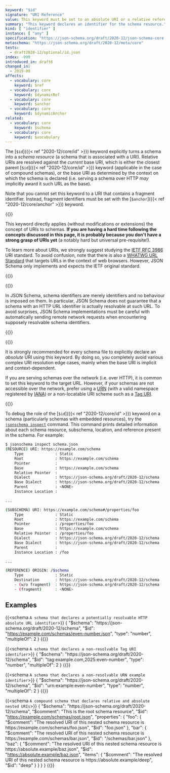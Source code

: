 ```yaml
---
keyword: "$id"
signature: "URI Reference"
value: This keyword must be set to an absolute URI or a relative reference as defined by [RFC 3986](https://www.rfc-editor.org/info/rfc3986) without a fragment
summary: "This keyword declares an identifier for the schema resource."
kind: [ "identifier" ]
instance: [ "any" ]
specification: "https://json-schema.org/draft/2020-12/json-schema-core.html#section-8.2.1"
metaschema: "https://json-schema.org/draft/2020-12/meta/core"
tests:
  - draft2020-12/optional/id.json
index: -999
introduced_in: draft6
changed_in:
  - 2019-09
affects:
  - vocabulary: core
    keyword: $ref
  - vocabulary: core
    keyword: $dynamicRef
  - vocabulary: core
    keyword: $anchor
  - vocabulary: core
    keyword: $dynamicAnchor
related:
  - vocabulary: core
    keyword: $schema
  - vocabulary: core
    keyword: $vocabulary
---
```


The [`$id`]({{< ref "2020-12/core/id" >}}) keyword explicitly turns a schema into a _schema
resource_ (a schema that is associated with a URI). Relative URIs are resolved
against the _current_ base URI, which is either the closest parent
[`$id`]({{< ref "2020-12/core/id" >}}) keyword (applicable in the case of compound schemas),
or the base URI as determined by the context on which the schema is declared
(i.e. serving a schema over HTTP _may_ implicitly award it such URL as the
base).

Note that you cannot set this keyword to a URI that contains a fragment
identifier. Instead, fragment identifiers must be set with the [`$anchor`]({{<
ref "2020-12/core/anchor" >}}) keyword.

{{<learning-more>}}

This keyword directly applies (without modifications or extensions) the concept
of URIs to schemas. **If you are having a hard time following the concepts
discussed in this page, it is probably because you don't have a strong grasp of
URIs yet** (a notably hard but universal pre-requisite!).

To learn more about URIs, we strongly suggest studying the [IETF RFC
3986](https://www.rfc-editor.org/info/rfc3986) URI standard. To avoid
confusion, note that there is also a [WHATWG URL
Standard](https://url.spec.whatwg.org) that targets URLs in the context of web
browsers. However, JSON Schema only implements and expects the IETF original
standard.

{{</learning-more>}}

{{<common-pitfall>}}

In JSON Schema, schema identifiers are merely identifiers and no behaviour is
imposed on them. In particular, JSON Schema does not guarantee that a schema
with an HTTP URL identifier is actually resolvable at such URL. To avoid
surprises, JSON Schema implementations must be careful with automatically
sending remote network requests when encountering supposely resolvable schema
identifiers.

{{</common-pitfall>}}

{{<best-practice>}}

It is strongly recommended for every schema file to explicitly declare an
_absolute_ URI using this keyword. By doing so, you completely avoid various
complex URI resolution edge cases, mainly when the base URI is implicit and
context-dependent.

If you are serving schemas over the network (i.e. over HTTP), it is common to
set this keyword to the target URL. However, if your schemas are not accessible
over the network, prefer using a
[URN](https://en.wikipedia.org/wiki/Uniform_Resource_Name) (with a valid
namespace registered by
[IANA](https://www.iana.org/assignments/urn-namespaces/urn-namespaces.xhtml))
or a non-locatable URI scheme such as a [Tag URI](https://www.taguri.org).

{{</best-practice>}}

To debug the role of the [`$id`]({{< ref "2020-12/core/id" >}}) keyword on a schema
(particularly schemas with embedded resources), try the [`jsonschema
inspect`](https://github.com/sourcemeta/jsonschema/blob/main/docs/inspect.markdown)
command. This command prints detailed information about each schema resource,
subschema, location, and reference present in the schema. For example:

```sh
$ jsonschema inspect schema.json
(RESOURCE) URI: https://example.com/schema
    Type              : Static
    Root              : https://example.com/schema
    Pointer           :
    Base              : https://example.com/schema
    Relative Pointer  :
    Dialect           : https://json-schema.org/draft/2020-12/schema
    Base Dialect      : https://json-schema.org/draft/2020-12/schema
    Parent            : <NONE>
    Instance Location :

...

(SUBSCHEMA) URI: https://example.com/schema#/properties/foo
    Type              : Static
    Root              : https://example.com/schema
    Pointer           : /properties/foo
    Base              : https://example.com/schema
    Relative Pointer  : /properties/foo
    Dialect           : https://json-schema.org/draft/2020-12/schema
    Base Dialect      : https://json-schema.org/draft/2020-12/schema
    Parent            :
    Instance Location : /foo

...

(REFERENCE) ORIGIN: /$schema
    Type              : Static
    Destination       : https://json-schema.org/draft/2020-12/schema
    - (w/o fragment)  : https://json-schema.org/draft/2020-12/schema
    - (fragment)      : <NONE>
```

## Examples

{{<schema `A schema that declares a potentially resolvable HTTP absolute URL identifier`>}}
{
  "$schema": "https://json-schema.org/draft/2020-12/schema",
  "$id": "https://example.com/schemas/even-number.json",
  "type": "number",
  "multipleOf": 2
}
{{</schema>}}

{{<schema `A schema that declares a non-resolvable Tag URI identifier`>}}
{
  "$schema": "https://json-schema.org/draft/2020-12/schema",
  "$id": "tag:example.com,2025:even-number",
  "type": "number",
  "multipleOf": 2
}
{{</schema>}}

{{<schema `A schema that declares a non-resolvable URN example identifier`>}}
{
  "$schema": "https://json-schema.org/draft/2020-12/schema",
  "$id": "urn:example:even-number",
  "type": "number",
  "multipleOf": 2
}
{{</schema>}}

{{<schema `A compound schema that declares relative and absolute nested URIs`>}}
{
  "$schema": "https://json-schema.org/draft/2020-12/schema",
  "$comment": "This is the root schema resource",
  "$id": "https://example.com/schemas/root.json",
  "properties": {
    "foo": {
      "$comment": "The resolved URI of this nested schema resource is https://example.com/schemas/foo.json",
      "$id": "foo.json"
    },
    "bar": {
      "$comment": "The resolved URI of this nested schema resource is https://example.com/schemas/bar.json",
      "$id": "/schemas/bar.json"
    },
    "baz": {
      "$comment": "The resolved URI of this nested schema resource is https://absolute.example/baz.json",
      "$id": "https://absolute.example/baz.json",
      "items": {
        "$comment": "The resolved URI of this nested schema resource is https://absolute.example/deep",
        "$id": "deep"
      }
    }
  }
}
{{</schema>}}
